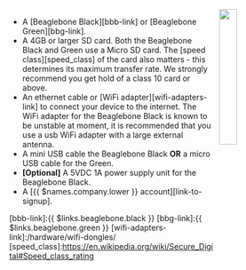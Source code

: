 <img style="float: right;padding-left: 10px;" src="/img/beaglebone-black/beaglebone-black.jpg" width="25%">

* A [Beaglebone Black][bbb-link] or [Beaglebone Green][bbg-link].
* A 4GB or larger SD card. Both the Beaglebone Black and Green use a Micro SD card. The [speed class][speed_class] of the card also matters - this determines its maximum transfer rate. We strongly recommend you get hold of a class 10 card or above.
* An ethernet cable or [WiFi adapter][wifi-adapters-link] to connect your device to the
  internet. The WiFi adapter for the Beaglebone Black is known to be unstable at moment, it is recommended that you use a usb WiFi adapter with a large external antenna.
* A mini USB cable the Beaglebone Black **OR** a micro USB cable for the Green.
* **[Optional]** A 5VDC 1A power supply unit for the Beaglebone Black.
* A [{{ $names.company.lower }} account][link-to-signup].

[bbb-link]:{{ $links.beaglebone.black }}
[bbg-link]:{{ $links.beaglebone.green }}
[wifi-adapters-link]:/hardware/wifi-dongles/
[speed_class]:https://en.wikipedia.org/wiki/Secure_Digital#Speed_class_rating

